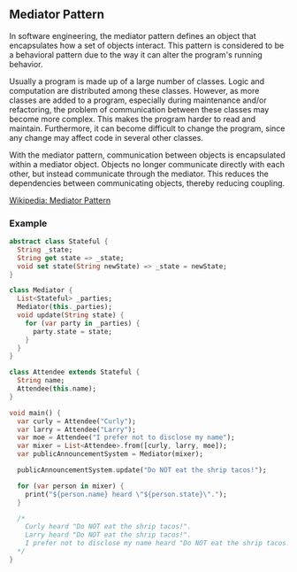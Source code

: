 ## Mediator Pattern

In software engineering, the mediator pattern defines an object that encapsulates how a set of objects interact. This pattern is considered to be a behavioral pattern due to the way it can alter the program's running behavior.

Usually a program is made up of a large number of classes. Logic and computation are distributed among these classes. However, as more classes are added to a program, especially during maintenance and/or refactoring, the problem of communication between these classes may become more complex. This makes the program harder to read and maintain. Furthermore, it can become difficult to change the program, since any change may affect code in several other classes.

With the mediator pattern, communication between objects is encapsulated within a mediator object. Objects no longer communicate directly with each other, but instead communicate through the mediator. This reduces the dependencies between communicating objects, thereby reducing coupling.

[Wikipedia: Mediator Pattern](https://en.wikipedia.org/wiki/Mediator_pattern)

### Example

```dart
abstract class Stateful {
  String _state;
  String get state => _state;
  void set state(String newState) => _state = newState;
}

class Mediator {
  List<Stateful> _parties;
  Mediator(this._parties);
  void update(String state) {
    for (var party in _parties) {
      party.state = state;
    }
  }
}

class Attendee extends Stateful {
  String name;
  Attendee(this.name);
}

void main() {
  var curly = Attendee("Curly");
  var larry = Attendee("Larry");
  var moe = Attendee("I prefer not to disclose my name");
  var mixer = List<Attendee>.from([curly, larry, moe]);
  var publicAnnouncementSystem = Mediator(mixer);

  publicAnnouncementSystem.update("Do NOT eat the shrip tacos!");

  for (var person in mixer) {
    print("${person.name} heard \"${person.state}\".");
  }

  /*
    Curly heard "Do NOT eat the shrip tacos!".
    Larry heard "Do NOT eat the shrip tacos!".
    I prefer not to disclose my name heard "Do NOT eat the shrip tacos!".
  */
}
```
